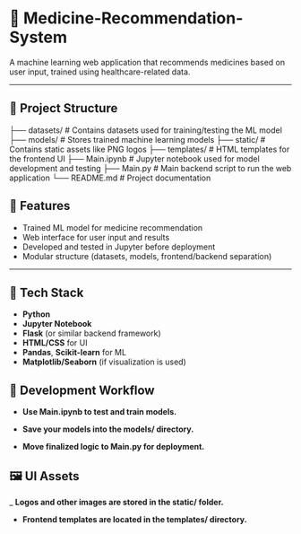 # 💊 Medicine-Recommendation-System

A machine learning web application that recommends medicines based on user input, trained using healthcare-related data.

---

## 📁 Project Structure

├── datasets/ # Contains datasets used for training/testing the ML model
├── models/ # Stores trained machine learning models
├── static/ # Contains static assets like PNG logos
├── templates/ # HTML templates for the frontend UI
├── Main.ipynb # Jupyter notebook used for model development and testing
├── Main.py # Main backend script to run the web application
└── README.md # Project documentation

## 🚀 Features

- Trained ML model for medicine recommendation
- Web interface for user input and results
- Developed and tested in Jupyter before deployment
- Modular structure (datasets, models, frontend/backend separation)

---

## 🧰 Tech Stack

- **Python**
- **Jupyter Notebook**
- **Flask** (or similar backend framework)
- **HTML/CSS** for UI
- **Pandas**, **Scikit-learn** for ML
- **Matplotlib/Seaborn** (if visualization is used)

## 🧪 Development Workflow
- **Use Main.ipynb to test and train models.**

- **Save your models into the models/ directory.**

- **Move finalized logic to Main.py for deployment.**

## 🖼️ UI Assets
_ **Logos and other images are stored in the static/ folder.**

- **Frontend templates are located in the templates/ directory.**
